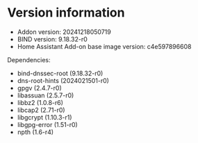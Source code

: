# Version information

 * Addon version: 20241218050719
 * BIND version: 9.18.32-r0
 * Home Assistant Add-on base image version: c4e597896608

Dependencies:
 * bind-dnssec-root (9.18.32-r0)
 * dns-root-hints (2024021501-r0)
 * gpgv (2.4.7-r0)
 * libassuan (2.5.7-r0)
 * libbz2 (1.0.8-r6)
 * libcap2 (2.71-r0)
 * libgcrypt (1.10.3-r1)
 * libgpg-error (1.51-r0)
 * npth (1.6-r4)
